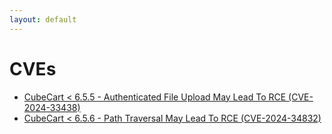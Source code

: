 ```yaml
---
layout: default
---
```


# CVEs

- <a href="./cve/cve-2024-33438.html">CubeCart < 6.5.5 - Authenticated File Upload May Lead To RCE (CVE-2024-33438)</a>
- <a href="./cve/">CubeCart < 6.5.6 - Path Traversal May Lead To RCE (CVE-2024-34832)</a>
